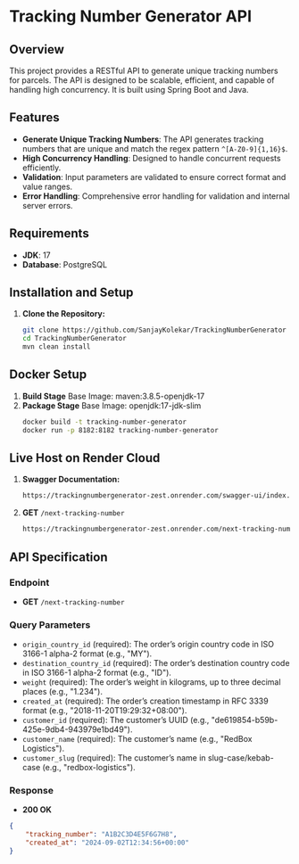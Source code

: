 # Tracking Number Generator API

## Overview

This project provides a RESTful API to generate unique tracking numbers for parcels. The API is designed to be scalable, efficient, and capable of handling high concurrency. It is built using Spring Boot and Java.

## Features

- **Generate Unique Tracking Numbers**: The API generates tracking numbers that are unique and match the regex pattern `^[A-Z0-9]{1,16}$`.
- **High Concurrency Handling**: Designed to handle concurrent requests efficiently.
- **Validation**: Input parameters are validated to ensure correct format and value ranges.
- **Error Handling**: Comprehensive error handling for validation and internal server errors.


## Requirements

- **JDK**: 17
- **Database**: PostgreSQL

## Installation and Setup
1. **Clone the Repository:**
   ```bash
   git clone https://github.com/SanjayKolekar/TrackingNumberGenerator
   cd TrackingNumberGenerator
   mvn clean install

## Docker Setup
1. **Build Stage**
   Base Image: maven:3.8.5-openjdk-17
2. **Package Stage**
   Base Image: openjdk:17-jdk-slim
   ```bash
   docker build -t tracking-number-generator 
   docker run -p 8182:8182 tracking-number-generator

## Live Host on Render Cloud
1. **Swagger Documentation:**
   ```bash
   https://trackingnumbergenerator-zest.onrender.com/swagger-ui/index.html#
2. **GET** `/next-tracking-number`
   ```bash
   https://trackingnumbergenerator-zest.onrender.com/next-tracking-number?origin_country_id=MY&destination_country_id=ID&weight=1.234&created_at=2018-11-20T19:29:33+08:00&customer_id=de619854-b59b-425e-9db4-943979e1bd49&customer_name=RedBox%20Logistics&customer_slug=redbox-logistics

## API Specification

### Endpoint

- **GET** `/next-tracking-number`

### Query Parameters

- `origin_country_id` (required): The order’s origin country code in ISO 3166-1 alpha-2 format (e.g., "MY").
- `destination_country_id` (required): The order’s destination country code in ISO 3166-1 alpha-2 format (e.g., "ID").
- `weight` (required): The order’s weight in kilograms, up to three decimal places (e.g., "1.234").
- `created_at` (required): The order’s creation timestamp in RFC 3339 format (e.g., "2018-11-20T19:29:32+08:00").
- `customer_id` (required): The customer’s UUID (e.g., "de619854-b59b-425e-9db4-943979e1bd49").
- `customer_name` (required): The customer’s name (e.g., "RedBox Logistics").
- `customer_slug` (required): The customer’s name in slug-case/kebab-case (e.g., "redbox-logistics").

### Response

- **200 OK**

```json
{
    "tracking_number": "A1B2C3D4E5F6G7H8",
    "created_at": "2024-09-02T12:34:56+00:00"
}
